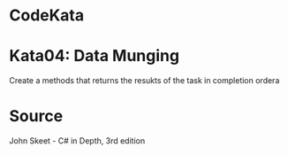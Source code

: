 # CodeKata

# Kata04: Data Munging
Create a methods that returns the resukts of the task in completion ordera

# Source
John Skeet - C# in Depth, 3rd edition